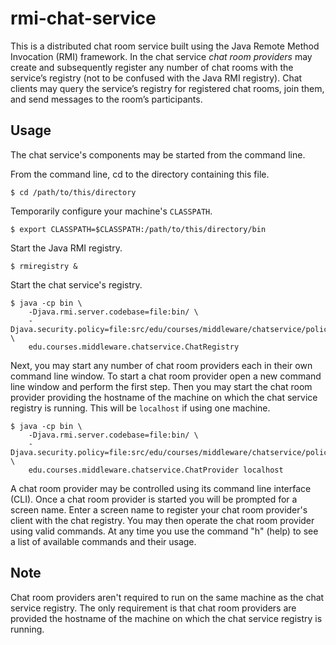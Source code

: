 rmi-chat-service
================

This is a distributed chat room service built using the Java Remote Method Invocation (RMI) framework. In the chat service <i>chat room providers</i> may create and subsequently register any number of chat rooms with the service’s registry (not to be confused with the Java RMI registry). Chat clients may query the service’s registry for registered chat rooms, join them, and send messages to the room’s participants.

<h2>Usage</h2>
The chat service's components may be started from the command line.

From the command line, cd to the directory containing this file.
<pre><code>$ cd /path/to/this/directory</code></pre>

Temporarily configure your machine's <code>CLASSPATH</code>.
<pre><code>$ export CLASSPATH=$CLASSPATH:/path/to/this/directory/bin</code></pre>

Start the Java RMI registry.
<pre><code>$ rmiregistry &</code></pre>

Start the chat service's registry.
<pre><code>$ java -cp bin \</code>
<code>    -Djava.rmi.server.codebase=file:bin/ \</code>
<code>    -Djava.security.policy=file:src/edu/courses/middleware/chatservice/policy \</code>
<code>    edu.courses.middleware.chatservice.ChatRegistry</code></pre>
    
Next, you may start any number of chat room providers each in their own command line window.
To start a chat room provider open a new command line window and perform the first step.
Then you may start the chat room provider providing the hostname of the machine on which the
chat service registry is running. This will be <code>localhost</code> if using one machine.
<pre><code>$ java -cp bin \</code>
<code>    -Djava.rmi.server.codebase=file:bin/ \</code>
<code>    -Djava.security.policy=file:src/edu/courses/middleware/chatservice/policy \</code>
<code>    edu.courses.middleware.chatservice.ChatProvider localhost</code></pre>
    
A chat room provider may be controlled using its command line interface (CLI).
Once a chat room provider is started you will be prompted for a screen name.
Enter a screen name to register your chat room provider's client with the chat registry.
You may then operate the chat room provider using valid commands.
At any time you use the command "h" (help) to see a list of available commands and their usage.

<h2>Note</h2>
Chat room providers aren't required to run on the same machine as the chat service registry.
The only requirement is that chat room providers are provided the hostname of the machine
on which the chat service registry is running.
